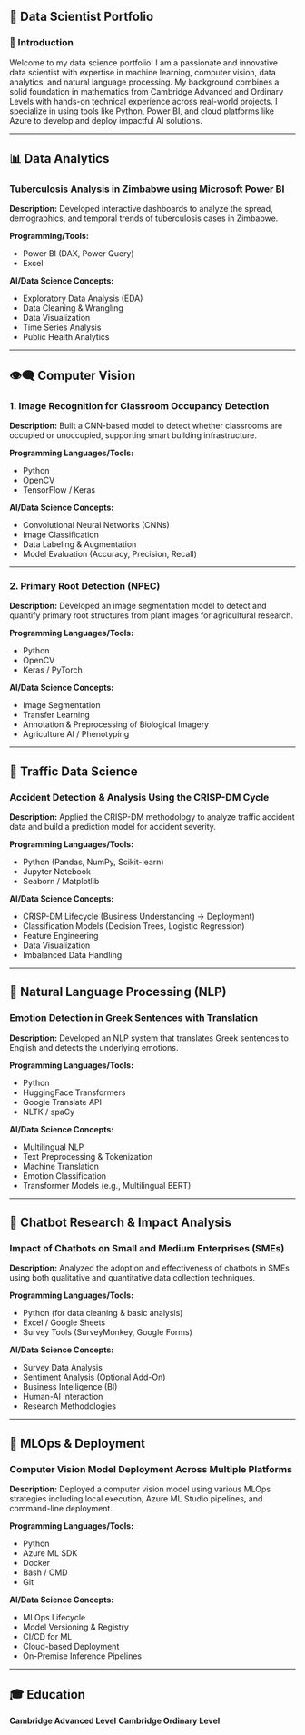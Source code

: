 

## 🧠 Data Scientist Portfolio

### 👋 Introduction

Welcome to my data science portfolio! I am a passionate and innovative data scientist with expertise in machine learning, computer vision, data analytics, and natural language processing. My background combines a solid foundation in mathematics from Cambridge Advanced and Ordinary Levels with hands-on technical experience across real-world projects. I specialize in using tools like Python, Power BI, and cloud platforms like Azure to develop and deploy impactful AI solutions.

---

## 📊 Data Analytics

### **Tuberculosis Analysis in Zimbabwe using Microsoft Power BI**

**Description:**
Developed interactive dashboards to analyze the spread, demographics, and temporal trends of tuberculosis cases in Zimbabwe.

**Programming/Tools:**

* Power BI (DAX, Power Query)
* Excel

**AI/Data Science Concepts:**

* Exploratory Data Analysis (EDA)
* Data Cleaning & Wrangling
* Data Visualization
* Time Series Analysis
* Public Health Analytics

---

## 👁️‍🗨️ Computer Vision

### **1. Image Recognition for Classroom Occupancy Detection**

**Description:**
Built a CNN-based model to detect whether classrooms are occupied or unoccupied, supporting smart building infrastructure.

**Programming Languages/Tools:**

* Python
* OpenCV
* TensorFlow / Keras

**AI/Data Science Concepts:**

* Convolutional Neural Networks (CNNs)
* Image Classification
* Data Labeling & Augmentation
* Model Evaluation (Accuracy, Precision, Recall)

---

### **2. Primary Root Detection (NPEC)**

**Description:**
Developed an image segmentation model to detect and quantify primary root structures from plant images for agricultural research.

**Programming Languages/Tools:**

* Python
* OpenCV
* Keras / PyTorch

**AI/Data Science Concepts:**

* Image Segmentation
* Transfer Learning
* Annotation & Preprocessing of Biological Imagery
* Agriculture AI / Phenotyping

---

## 🚗 Traffic Data Science

### **Accident Detection & Analysis Using the CRISP-DM Cycle**

**Description:**
Applied the CRISP-DM methodology to analyze traffic accident data and build a prediction model for accident severity.

**Programming Languages/Tools:**

* Python (Pandas, NumPy, Scikit-learn)
* Jupyter Notebook
* Seaborn / Matplotlib

**AI/Data Science Concepts:**

* CRISP-DM Lifecycle (Business Understanding → Deployment)
* Classification Models (Decision Trees, Logistic Regression)
* Feature Engineering
* Data Visualization
* Imbalanced Data Handling

---

## 💬 Natural Language Processing (NLP)

### **Emotion Detection in Greek Sentences with Translation**

**Description:**
Developed an NLP system that translates Greek sentences to English and detects the underlying emotions.

**Programming Languages/Tools:**

* Python
* HuggingFace Transformers
* Google Translate API
* NLTK / spaCy

**AI/Data Science Concepts:**

* Multilingual NLP
* Text Preprocessing & Tokenization
* Machine Translation
* Emotion Classification
* Transformer Models (e.g., Multilingual BERT)

---

## 🤖 Chatbot Research & Impact Analysis

### **Impact of Chatbots on Small and Medium Enterprises (SMEs)**

**Description:**
Analyzed the adoption and effectiveness of chatbots in SMEs using both qualitative and quantitative data collection techniques.

**Programming Languages/Tools:**

* Python (for data cleaning & basic analysis)
* Excel / Google Sheets
* Survey Tools (SurveyMonkey, Google Forms)

**AI/Data Science Concepts:**

* Survey Data Analysis
* Sentiment Analysis (Optional Add-On)
* Business Intelligence (BI)
* Human-AI Interaction
* Research Methodologies

---

## 🔧 MLOps & Deployment

### **Computer Vision Model Deployment Across Multiple Platforms**

**Description:**
Deployed a computer vision model using various MLOps strategies including local execution, Azure ML Studio pipelines, and command-line deployment.

**Programming Languages/Tools:**

* Python
* Azure ML SDK
* Docker
* Bash / CMD
* Git

**AI/Data Science Concepts:**

* MLOps Lifecycle
* Model Versioning & Registry
* CI/CD for ML
* Cloud-based Deployment
* On-Premise Inference Pipelines

---

## 🎓 Education

**Cambridge Advanced Level**
**Cambridge Ordinary Level**

